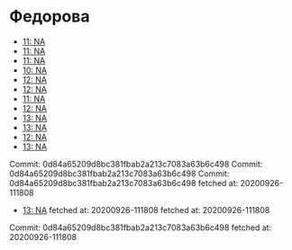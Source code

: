 # Федорова
- [11: NA](11.md)
- [11: NA](11.md)
- [11: NA](11.md)
- [10: NA](10.md)
- [12: NA](12.md)
- [12: NA](12.md)
- [11: NA](11.md)
- [12: NA](12.md)
- [13: NA](13.md)
- [13: NA](13.md)
- [12: NA](12.md)
- [13: NA](13.md)



Commit: 0d84a65209d8bc381fbab2a213c7083a63b6c498
Commit: 0d84a65209d8bc381fbab2a213c7083a63b6c498
Commit: 0d84a65209d8bc381fbab2a213c7083a63b6c498
 fetched at: 20200926-111808
- [13: NA](13.md)
 fetched at: 20200926-111808
 fetched at: 20200926-111808

Commit: 0d84a65209d8bc381fbab2a213c7083a63b6c498
 fetched at: 20200926-111808
